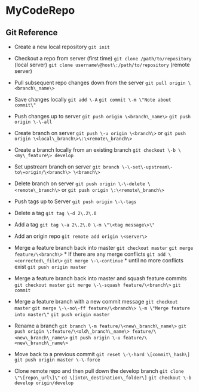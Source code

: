 # MyCodeRepo

## Git Reference

* Create a new local repository
	`git init`
	
* Checkout a repo from server \(first time\)
	`git clone /path/to/repository`						\(local server\)
	`git clone username\@host\:/path/to/repository`		\(remote server\)
	
* Pull subsequent repo changes down from the server
	`git pull origin \<branch\_name\>`
	
* Save changes locally
	`git add \-A`
	`git commit \-m \"Note about commit\"`
	
* Push changes up to server
	`git push origin \<branch\_name\>`
	`git push origin \-\-all`
	
* Create branch on server
	`git push \-u origin \<branch\>`
	or 
	`git push origin \<local\_branch\>\:\<remote\_branch\>`
	
* Create a branch locally from an existing branch
	`git checkout \-b \<my\_feature\> develop`
	
* Set upstream branch on server
	`git branch \-\-set\-upstream\-to\=origin/\<branch\> \<branch\>`
	
* Delete branch on server
	`git push origin \-\-delete \<remote\_branch\>`
	or
	`git push origin \:\<remote\_branch\>`
	
* Push tags up to Server
	`git push origin \-\-tags`
	
* Delete a tag
	`git tag \-d 2\.2\.0`

* Add a tag
	`git tag \-a 2\.2\.0 \-m \"\<tag message\>\"`

* Add an origin repo
	`git remote add origin \<server\>`
	
* Merge a feature branch back into master
	`git checkout master`
	`git merge feature/\<branch\>`
		* If there are any merge conflicts
			`git add \<corrected\_file\>`
			`git merge \-\-continue`
		* until no more conflicts exist
	`git push origin master`
	
* Merge a feature branch back into master and squash feature commits
	`git checkout master`
	`git merge \-\-squash feature/\<branch\>`
	`git commit`
	
* Merge a feature branch with a new commit message
	`git checkout master`
	`git merge \-\-no\-ff feature/\<branch\> \-m \"Merge feature into master\"`
	`git push origin master`
	
* Rename a branch
	`git branch \-m feature/\<new\_branch\_name\>`
	`git push origin \:feature/\<old\_branch\_name\> feature/\<new\_branch\_name\>`
	`git push origin \-u feature/\<new\_branch\_name\>`
	
* Move back to a previous commit
	`git reset \-\-hard \[commit\_hash\]`
	`git push origin master \-\-force`
	
* Clone remote repo and then pull down the develop branch
	`git clone \"\[repo\_url\]\"`
	`cd \[into\_destination\_folder\]`
	`git checkout \-b develop origin/develop`
	
	